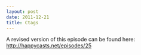 ```yaml
---
layout: post
date: 2011-12-21
title: Ctags
---
```


A revised version of this episode can be found here: http://happycasts.net/episodes/25


